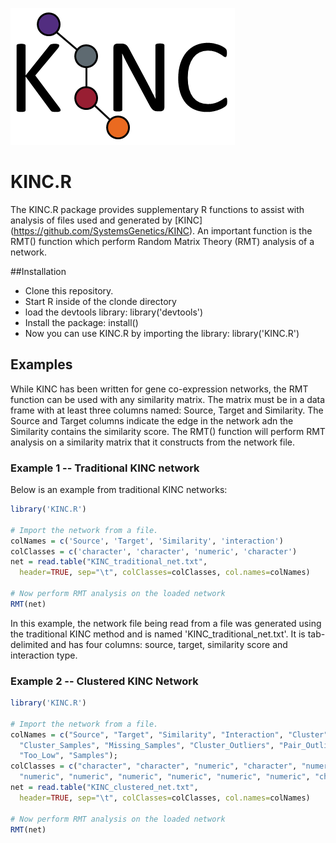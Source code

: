 ![KINC logo](KINClogo.png)
# KINC.R
The KINC.R package provides supplementary R functions to assist with analysis of files used and generated by [KINC] (https://github.com/SystemsGenetics/KINC).  An important function is the RMT() function which perform Random Matrix Theory (RMT) analysis of a network.

##Installation
* Clone this repository. 
* Start R inside of the clonde directory
* load the devtools library:   library('devtools')
* Install the package:   install()
* Now you can use KINC.R by importing the library:  library('KINC.R')

## Examples
While KINC has been written for gene co-expression networks, the RMT function can be used with any similarity matrix.  The matrix must be in a data frame with at least three columns named: Source, Target and Similarity.  The Source and Target columns indicate the edge in the network adn the Similarity contains the similarity score.  The RMT() function will perform RMT analysis on a similarity matrix that it constructs from the network file.  

### Example 1 -- Traditional KINC network
Below is an example from traditional KINC networks:

``` R
library('KINC.R')

# Import the network from a file.
colNames = c('Source', 'Target', 'Similarity', 'interaction')
colClasses = c('character', 'character', 'numeric', 'character')
net = read.table("KINC_traditional_net.txt", 
  header=TRUE, sep="\t", colClasses=colClasses, col.names=colNames)
 
# Now perform RMT analysis on the loaded network
RMT(net)
```
In this example, the network file being read from a file was generated using the traditional KINC method and is named 'KINC_traditional_net.txt'. It is tab-delimited and has four columns: source, target, similarity score and interaction type.

### Example 2 -- Clustered KINC Network

``` R
library('KINC.R')

# Import the network from a file.
colNames = c("Source", "Target", "Similarity", "Interaction", "Cluster", "Num_Clusters",
  "Cluster_Samples", "Missing_Samples", "Cluster_Outliers", "Pair_Outliers", 
  "Too_Low", "Samples");
colClasses = c("character", "character", "numeric", "character", "numeric", 
  "numeric", "numeric", "numeric", "numeric", "numeric", "numeric", "character") 
net = read.table("KINC_clustered_net.txt", 
  header=TRUE, sep="\t", colClasses=colClasses, col.names=colNames)

# Now perform RMT analysis on the loaded network
RMT(net)
